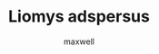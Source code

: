 ---
layout: post
author: maxwell
title: Liomys adspersus
description: 
tags: []
image: 
  feature: 
  credit: 
  creditlink: 
permalink: liomys-adspersus
---